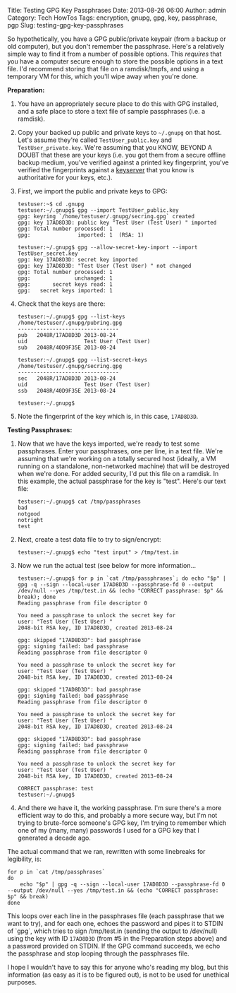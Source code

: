 Title: Testing GPG Key Passphrases
Date: 2013-08-26 06:00
Author: admin
Category: Tech HowTos
Tags: encryption, gnupg, gpg, key, passphrase, pgp
Slug: testing-gpg-key-passphrases

So hypothetically, you have a GPG public/private keypair (from a backup
or old computer), but you don't remember the passphrase. Here's a
relatively simple way to find it from a number of possible options. This
*requires* that you have a computer secure enough to store the possible
options in a text file. I'd recommend storing that file on a
ramdisk/tmpfs, and using a temporary VM for this, which you'll wipe away
when you're done.

**Preparation:**

1.  You have an appropriately secure place to do this with GPG
    installed, and a safe place to store a text file of sample
    passphrases (i.e. a ramdisk).
2.  Copy your backed up public and private keys to `~/.gnupg` on that
    host. Let's assume they're called `TestUser_public.key` and
    `TestUser_private.key`. We're assuming that you KNOW, BEYOND A DOUBT
    that these are your keys (i.e. you got them from a secure offline
    backup medium, you've verified against a printed key fingerprint,
    you've verified the fingerprints against a [keyserver][] that you
    know is authoritative for your keys, etc.).
3.  First, we import the public and private keys to GPG:

        testuser:~$ cd .gnupg
        testuser:~/.gnupg$ gpg --import TestUser_public.key 
        gpg: keyring `/home/testuser/.gnupg/secring.gpg` created
        gpg: key 17AD8D3D: public key "Test User (Test User) " imported
        gpg: Total number processed: 1
        gpg:               imported: 1  (RSA: 1)

        testuser:~/.gnupg$ gpg --allow-secret-key-import --import TestUser_secret.key 
        gpg: key 17AD8D3D: secret key imported
        gpg: key 17AD8D3D: "Test User (Test User) " not changed
        gpg: Total number processed: 1
        gpg:              unchanged: 1
        gpg:       secret keys read: 1
        gpg:   secret keys imported: 1

4.  Check that the keys are there:

        testuser:~/.gnupg$ gpg --list-keys
        /home/testuser/.gnupg/pubring.gpg
        --------------------------------
        pub   2048R/17AD8D3D 2013-08-24
        uid                  Test User (Test User) 
        sub   2048R/40D9F35E 2013-08-24

        testuser:~/.gnupg$ gpg --list-secret-keys
        /home/testuser/.gnupg/secring.gpg
        --------------------------------
        sec   2048R/17AD8D3D 2013-08-24
        uid                  Test User (Test User) 
        ssb   2048R/40D9F35E 2013-08-24

        testuser:~/.gnupg$ 

5.  Note the fingerprint of the key which is, in this case, `17AD8D3D`.

**Testing Passphrases:**

1.  Now that we have the keys imported, we're ready to test some
    passphrases. Enter your passphrases, one per line, in a text file.
    We're assuming that we're working on a totally secured host
    (ideally, a VM running on a standalone, non-networked machine) that
    will be destroyed when we're done. For added security, I'd put this
    file on a ramdisk. In this example, the actual passphrase for the
    key is "test". Here's our text file:

        testuser:~/.gnupg$ cat /tmp/passphrases 
        bad
        notgood
        notright
        test

2.  Next, create a test data file to try to sign/encrypt:

        testuser:~/.gnupg$ echo "test input" > /tmp/test.in

3.  Now we run the actual test (see below for more information...

        testuser:~/.gnupg$ for p in `cat /tmp/passphrases`; do echo "$p" | gpg -q --sign --local-user 17AD8D3D --passphrase-fd 0 --output /dev/null --yes /tmp/test.in && (echo "CORRECT passphrase: $p" && break); done
        Reading passphrase from file descriptor 0    

        You need a passphrase to unlock the secret key for
        user: "Test User (Test User) "
        2048-bit RSA key, ID 17AD8D3D, created 2013-08-24

        gpg: skipped "17AD8D3D": bad passphrase
        gpg: signing failed: bad passphrase
        Reading passphrase from file descriptor 0    

        You need a passphrase to unlock the secret key for
        user: "Test User (Test User) "
        2048-bit RSA key, ID 17AD8D3D, created 2013-08-24

        gpg: skipped "17AD8D3D": bad passphrase
        gpg: signing failed: bad passphrase
        Reading passphrase from file descriptor 0    

        You need a passphrase to unlock the secret key for
        user: "Test User (Test User) "
        2048-bit RSA key, ID 17AD8D3D, created 2013-08-24

        gpg: skipped "17AD8D3D": bad passphrase
        gpg: signing failed: bad passphrase
        Reading passphrase from file descriptor 0    

        You need a passphrase to unlock the secret key for
        user: "Test User (Test User) "
        2048-bit RSA key, ID 17AD8D3D, created 2013-08-24

        CORRECT passphrase: test
        testuser:~/.gnupg$ 

4.  And there we have it, the working passphrase. I'm sure there's a
    more efficient way to do this, and probably a more secure way, but
    I'm not trying to brute-force someone's GPG key, I'm trying to
    remember which one of my (many, many) passwords I used for a GPG key
    that I generated a decade ago.

The actual command that we ran, rewritten with some linebreaks for
legibility, is:

    for p in `cat /tmp/passphrases`
    do
        echo "$p" | gpg -q --sign --local-user 17AD8D3D --passphrase-fd 0 --output /dev/null --yes /tmp/test.in && (echo "CORRECT passphrase: $p" && break)
    done

This loops over each line in the passphrases file (each passphrase that
we want to try), and for each one, echoes the password and pipes it to
STDIN of \`gpg\`, which tries to sign /tmp/test.in (sending the output
to /dev/null) using the key with ID `17AD8D3D` (from \#5 in the
Preparation steps above) and a password provided on STDIN. If the GPG
command succeeds, we echo the passphrase and stop looping through the
passphrases file.

I hope I wouldn't have to say this for anyone who's reading my blog, but
this information (as easy as it is to be figured out), is not to be used
for unethical purposes.

  [keyserver]: http://pgp.mit.edu/
